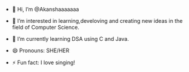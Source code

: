 - 👋 Hi, I’m @Akanshaaaaaaa
- 👀 I’m interested in learning,develoving and creating new ideas in the field of Computer Science.
- 🌱 I’m currently learning DSA using C and Java.


- 😄 Pronouns: SHE/HER
- ⚡ Fun fact: I love singing!

<!---
Akanshaaaaaaa/Akanshaaaaaaa is a ✨ special ✨ repository because its `README.md` (this file) appears on your GitHub profile.
You can click the Preview link to take a look at your changes.
--->
